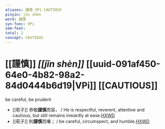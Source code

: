 ```yaml
---
aliases: 謹慎 VPi CAUTIOUS
pinyin: jǐn shèn
word: 謹慎
syn-func: VPi
sem-feat: 
total: 2
concept: CAUTIOUS 
---
```

# [[謹慎]] *[[jǐn shèn]]*  [[uuid-091af450-64e0-4b82-98a2-84d0444b6d19|VPi]] [[CAUTIOUS]]
be careful, be prudent
 - [[荀子]] 恭敬**謹慎**而容，
                     / He is respectful, reverent, attentive and cautious, but still remains inwardly at ease.[HXWD](https://hxwd.org/textview.html?location=KR3a0002_tls_003-4a.9)
 - [[荀子]] 則**謹慎**而嗛；
                     / be careful, circumspect, and humble.[HXWD](https://hxwd.org/textview.html?location=KR3a0002_tls_007-3a.7)